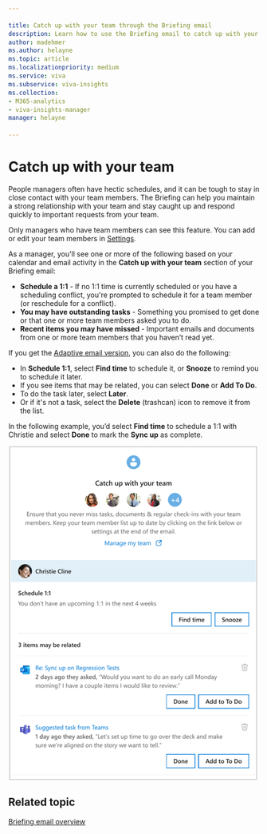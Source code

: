 ```yaml
---

title: Catch up with your team through the Briefing email
description: Learn how to use the Briefing email to catch up with your team
author: madehmer
ms.author: helayne
ms.topic: article
ms.localizationpriority: medium 
ms.service: viva 
ms.subservice: viva-insights 
ms.collection: 
- M365-analytics
- viva-insights-manager
manager: helayne

---
```


# Catch up with your team

People managers often have hectic schedules, and it can be tough to stay in close contact with your team members. The Briefing can help you maintain a strong relationship with your team and stay caught up and respond quickly to important requests from your team.

Only managers who have team members can see this feature. You can add or edit your team members in [Settings](be-settings.md).

As a manager, you'll see one or more of the following based on your calendar and email activity in the **Catch up with your team** section of your Briefing email:

* **Schedule a 1:1** - If no 1:1 time is currently scheduled or you have a scheduling conflict, you're prompted to schedule it for a team member (or reschedule for a conflict).
* **You may have outstanding tasks** - Something you promised to get done or that one or more team members asked you to do.
* **Recent items you may have missed** - Important emails and documents from one or more team members that you haven’t read yet.

If you get the [Adaptive email version](be-overview.md#adaptive-or-html-version), you can also do the following:

* In **Schedule 1:1**, select **Find time** to schedule it, or **Snooze** to remind you to schedule it later.
* If you see items that may be related, you can select **Done** or **Add To Do**.
* To do the task later, select **Later**.
* Or if it's not a task, select the **Delete** (trashcan) icon to remove it from the list.

In the following example, you’d select **Find time** to schedule a 1:1 with Christie and select **Done** to mark the **Sync up** as complete.

   ![Briefing email manager card image.](./images/be-manager-2.png)

## Related topic

[Briefing email overview](be-overview.md)
